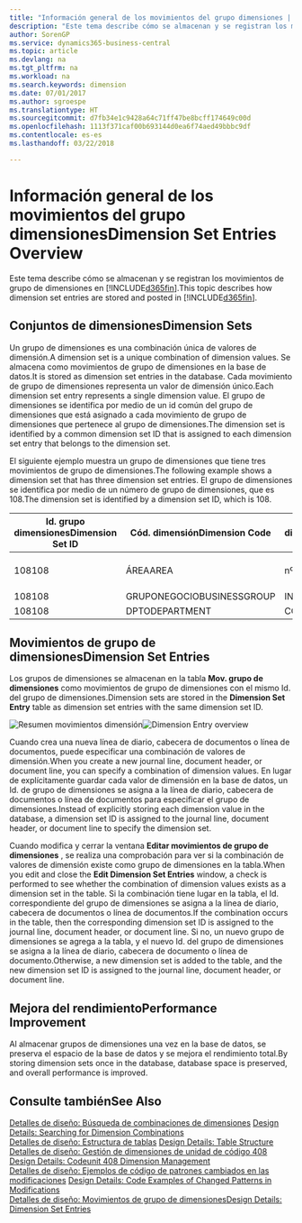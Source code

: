 ```yaml
---
title: "Información general de los movimientos del grupo dimensiones | Documentos de Microsoft"
description: "Este tema describe cómo se almacenan y se registran los movimientos de grupo de dimensiones en Dynamics 365."
author: SorenGP
ms.service: dynamics365-business-central
ms.topic: article
ms.devlang: na
ms.tgt_pltfrm: na
ms.workload: na
ms.search.keywords: dimension
ms.date: 07/01/2017
ms.author: sgroespe
ms.translationtype: HT
ms.sourcegitcommit: d7fb34e1c9428a64c71ff47be8bcff174649c00d
ms.openlocfilehash: 1113f371caf00b693144d0ea6f74aed49bbbc9df
ms.contentlocale: es-es
ms.lasthandoff: 03/22/2018

---
```

# <a name="dimension-set-entries-overview"></a><span data-ttu-id="8609c-103">Información general de los movimientos del grupo dimensiones</span><span class="sxs-lookup"><span data-stu-id="8609c-103">Dimension Set Entries Overview</span></span>
<span data-ttu-id="8609c-104">Este tema describe cómo se almacenan y se registran los movimientos de grupo de dimensiones en [!INCLUDE[d365fin](includes/d365fin_md.md)].</span><span class="sxs-lookup"><span data-stu-id="8609c-104">This topic describes how dimension set entries are stored and posted in [!INCLUDE[d365fin](includes/d365fin_md.md)].</span></span>  
  
## <a name="dimension-sets"></a><span data-ttu-id="8609c-105">Conjuntos de dimensiones</span><span class="sxs-lookup"><span data-stu-id="8609c-105">Dimension Sets</span></span>  
<span data-ttu-id="8609c-106">Un grupo de dimensiones es una combinación única de valores de dimensión.</span><span class="sxs-lookup"><span data-stu-id="8609c-106">A dimension set is a unique combination of dimension values.</span></span> <span data-ttu-id="8609c-107">Se almacena como movimientos de grupo de dimensiones en la base de datos.</span><span class="sxs-lookup"><span data-stu-id="8609c-107">It is stored as dimension set entries in the database.</span></span> <span data-ttu-id="8609c-108">Cada movimiento de grupo de dimensiones representa un valor de dimensión único.</span><span class="sxs-lookup"><span data-stu-id="8609c-108">Each dimension set entry represents a single dimension value.</span></span> <span data-ttu-id="8609c-109">El grupo de dimensiones se identifica por medio de un id común del grupo de dimensiones que está asignado a cada movimiento de grupo de dimensiones que pertenece al grupo de dimensiones.</span><span class="sxs-lookup"><span data-stu-id="8609c-109">The dimension set is identified by a common dimension set ID that is assigned to each dimension set entry that belongs to the dimension set.</span></span>  
  
<span data-ttu-id="8609c-110">El siguiente ejemplo muestra un grupo de dimensiones que tiene tres movimientos de grupo de dimensiones.</span><span class="sxs-lookup"><span data-stu-id="8609c-110">The following example shows a dimension set that has three dimension set entries.</span></span> <span data-ttu-id="8609c-111">El grupo de dimensiones se identifica por medio de un número de grupo de dimensiones, que es 108.</span><span class="sxs-lookup"><span data-stu-id="8609c-111">The dimension set is identified by a dimension set ID, which is 108.</span></span>  
  
|<span data-ttu-id="8609c-112">Id. grupo dimensiones</span><span class="sxs-lookup"><span data-stu-id="8609c-112">Dimension Set ID</span></span>|<span data-ttu-id="8609c-113">Cód. dimensión</span><span class="sxs-lookup"><span data-stu-id="8609c-113">Dimension Code</span></span>|<span data-ttu-id="8609c-114">Cód. valor dimensión</span><span class="sxs-lookup"><span data-stu-id="8609c-114">Dimension Value Code</span></span>|<span data-ttu-id="8609c-115">Nombre valor dimensión</span><span class="sxs-lookup"><span data-stu-id="8609c-115">Dimension Value Name</span></span>|  
|----------------------|--------------------|--------------------------|--------------------------|  
|<span data-ttu-id="8609c-116">108</span><span class="sxs-lookup"><span data-stu-id="8609c-116">108</span></span>|<span data-ttu-id="8609c-117">ÁREA</span><span class="sxs-lookup"><span data-stu-id="8609c-117">AREA</span></span>|<span data-ttu-id="8609c-118">nº 70</span><span class="sxs-lookup"><span data-stu-id="8609c-118">70</span></span>|<span data-ttu-id="8609c-119">Norte América</span><span class="sxs-lookup"><span data-stu-id="8609c-119">America North</span></span>|  
|<span data-ttu-id="8609c-120">108</span><span class="sxs-lookup"><span data-stu-id="8609c-120">108</span></span>|<span data-ttu-id="8609c-121">GRUPONEGOCIO</span><span class="sxs-lookup"><span data-stu-id="8609c-121">BUSINESSGROUP</span></span>|<span data-ttu-id="8609c-122">INICIO</span><span class="sxs-lookup"><span data-stu-id="8609c-122">HOME</span></span>|<span data-ttu-id="8609c-123">Inicio</span><span class="sxs-lookup"><span data-stu-id="8609c-123">Home</span></span>|  
|<span data-ttu-id="8609c-124">108</span><span class="sxs-lookup"><span data-stu-id="8609c-124">108</span></span>|<span data-ttu-id="8609c-125">DPTO</span><span class="sxs-lookup"><span data-stu-id="8609c-125">DEPARTMENT</span></span>|<span data-ttu-id="8609c-126">CCIAL</span><span class="sxs-lookup"><span data-stu-id="8609c-126">SALES</span></span>|<span data-ttu-id="8609c-127">Ccial</span><span class="sxs-lookup"><span data-stu-id="8609c-127">Sales</span></span>|  
  
## <a name="dimension-set-entries"></a><span data-ttu-id="8609c-128">Movimientos de grupo de dimensiones</span><span class="sxs-lookup"><span data-stu-id="8609c-128">Dimension Set Entries</span></span>  
<span data-ttu-id="8609c-129">Los grupos de dimensiones se almacenan en la tabla **Mov. grupo de dimensiones** como movimientos de grupo de dimensiones con el mismo Id. del grupo de dimensiones.</span><span class="sxs-lookup"><span data-stu-id="8609c-129">Dimension sets are stored in the **Dimension Set Entry** table as dimension set entries with the same dimension set ID.</span></span>  
  
<span data-ttu-id="8609c-130">![Resumen movimientos dimensión](media/dimensionentrynav7.png "DimensionEntryNAV7")</span><span class="sxs-lookup"><span data-stu-id="8609c-130">![Dimension Entry overview](media/dimensionentrynav7.png "DimensionEntryNAV7")</span></span>  
  
<span data-ttu-id="8609c-131">Cuando crea una nueva línea de diario, cabecera de documentos o línea de documentos, puede especificar una combinación de valores de dimensión.</span><span class="sxs-lookup"><span data-stu-id="8609c-131">When you create a new journal line, document header, or document line, you can specify a combination of dimension values.</span></span> <span data-ttu-id="8609c-132">En lugar de explícitamente guardar cada valor de dimensión en la base de datos, un Id. de grupo de dimensiones se asigna a la línea de diario, cabecera de documentos o línea de documentos para especificar el grupo de dimensiones.</span><span class="sxs-lookup"><span data-stu-id="8609c-132">Instead of explicitly storing each dimension value in the database, a dimension set ID is assigned to the journal line, document header, or document line to specify the dimension set.</span></span>  
  
<span data-ttu-id="8609c-133">Cuando modifica y cerrar la ventana **Editar movimientos de grupo de dimensiones** , se realiza una comprobación para ver si la combinación de valores de dimensión existe como grupo de dimensiones en la tabla.</span><span class="sxs-lookup"><span data-stu-id="8609c-133">When you edit and close the **Edit Dimension Set Entries** window, a check is performed to see whether the combination of dimension values exists as a dimension set in the table.</span></span> <span data-ttu-id="8609c-134">Si la combinación tiene lugar en la tabla, el Id. correspondiente del grupo de dimensiones se asigna a la línea de diario, cabecera de documentos o línea de documentos.</span><span class="sxs-lookup"><span data-stu-id="8609c-134">If the combination occurs in the table, then the corresponding dimension set ID is assigned to the journal line, document header, or document line.</span></span> <span data-ttu-id="8609c-135">Si no, un nuevo grupo de dimensiones se agrega a la tabla, y el nuevo Id. del grupo de dimensiones se asigna a la línea de diario, cabecera de documento o línea de documento.</span><span class="sxs-lookup"><span data-stu-id="8609c-135">Otherwise, a new dimension set is added to the table, and the new dimension set ID is assigned to the journal line, document header, or document line.</span></span>  
  
## <a name="performance-improvement"></a><span data-ttu-id="8609c-136">Mejora del rendimiento</span><span class="sxs-lookup"><span data-stu-id="8609c-136">Performance Improvement</span></span>  
<span data-ttu-id="8609c-137">Al almacenar grupos de dimensiones una vez en la base de datos, se preserva el espacio de la base de datos y se mejora el rendimiento total.</span><span class="sxs-lookup"><span data-stu-id="8609c-137">By storing dimension sets once in the database, database space is preserved, and overall performance is improved.</span></span>  
  
## <a name="see-also"></a><span data-ttu-id="8609c-138">Consulte también</span><span class="sxs-lookup"><span data-stu-id="8609c-138">See Also</span></span>  
<span data-ttu-id="8609c-139">[Detalles de diseño: Búsqueda de combinaciones de dimensiones](design-details-searching-for-dimension-combinations.md) </span><span class="sxs-lookup"><span data-stu-id="8609c-139">[Design Details: Searching for Dimension Combinations](design-details-searching-for-dimension-combinations.md) </span></span>  
<span data-ttu-id="8609c-140">[Detalles de diseño: Estructura de tablas](design-details-table-structure.md) </span><span class="sxs-lookup"><span data-stu-id="8609c-140">[Design Details: Table Structure](design-details-table-structure.md) </span></span>  
<span data-ttu-id="8609c-141">[Detalles de diseño: Gestión de dimensiones de unidad de código 408](design-details-codeunit-408-dimension-management.md) </span><span class="sxs-lookup"><span data-stu-id="8609c-141">[Design Details: Codeunit 408 Dimension Management](design-details-codeunit-408-dimension-management.md) </span></span>  
<span data-ttu-id="8609c-142">[Detalles de diseño: Ejemplos de código de patrones cambiados en las modificaciones](design-details-code-examples-of-changed-patterns-in-modifications.md) </span><span class="sxs-lookup"><span data-stu-id="8609c-142">[Design Details: Code Examples of Changed Patterns in Modifications](design-details-code-examples-of-changed-patterns-in-modifications.md) </span></span>  
[<span data-ttu-id="8609c-143">Detalles de diseño: Movimientos de grupo de dimensiones</span><span class="sxs-lookup"><span data-stu-id="8609c-143">Design Details: Dimension Set Entries</span></span>](design-details-dimension-set-entries.md)   

